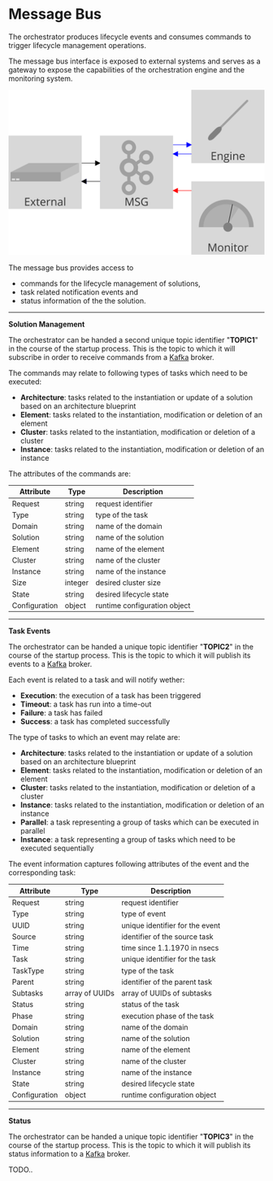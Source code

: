 Message Bus
===========

<div class="subtitle">
The orchestrator produces lifecycle events and consumes commands to trigger   lifecycle management operations.
</div>

The message bus interface is exposed to external systems and serves as a gateway to expose the capabilities of the orchestration engine and the monitoring system.

<img src="./assets/images/msg.svg" alt="Message Bus" width="560"/>

The message bus provides access to

- commands for the lifecycle management of solutions,
- task related notification events and
- status information of the the solution.

---

**Solution Management**

The orchestrator can be handed a second unique topic identifier "**TOPIC1**"
in the course of the startup process. This is the topic to which it will
subscribe in order to receive commands from a [Kafka](https://kafka.apache.org/)
broker.

The commands may relate to following types of tasks which need to be executed:

- **Architecture**: tasks related to the instantiation or update of a solution
  based on an architecture blueprint
- **Element**: tasks related to the instantiation, modification or deletion of
  an element
- **Cluster**: tasks related to the instantiation, modification or deletion of
  a cluster
- **Instance**: tasks related to the instantiation, modification or deletion of
  an instance

The attributes of the commands are:

| Attribute     | Type            | Description                     |
|---------------|-----------------|---------------------------------|
| Request       | string          | request identifier              |
| Type          | string          | type of the task                |
| Domain        | string          | name of the domain              |
| Solution      | string          | name of the solution            |
| Element       | string          | name of the element             |
| Cluster       | string          | name of the cluster             |
| Instance      | string          | name of the instance            |
| Size          | integer         | desired cluster size            |
| State         | string          | desired lifecycle state         |
| Configuration | object          | runtime configuration object    |

---

**Task Events**

The orchestrator can be handed a unique topic identifier "**TOPIC2**" in the
course of the startup process. This is the topic to which it will publish its
events to a [Kafka](https://kafka.apache.org/) broker.

Each event is related to a task and will notify wether:

- **Execution**: the execution of a task has been triggered
- **Timeout**: a task has run into a time-out
- **Failure**: a task has failed
- **Success**: a task has completed successfully

The type of tasks to which an event may relate are:

- **Architecture**: tasks related to the instantiation or update of a solution
  based on an architecture blueprint
- **Element**: tasks related to the instantiation, modification or deletion of
  an element
- **Cluster**: tasks related to the instantiation, modification or deletion of
  a cluster
- **Instance**: tasks related to the instantiation, modification or deletion of
  an instance
- **Parallel**: a task representing a group of tasks which can be executed in
  parallel
- **Instance**: a task representing a group of tasks which need to be executed
  sequentially

The event information captures following attributes of the event and the
corresponding task:

| Attribute     | Type            | Description                     |
|---------------|-----------------|---------------------------------|
| Request       | string          | request identifier              |
| Type          | string          | type of event                   |
| UUID          | string          | unique identifier for the event |
| Source        | string          | identifier of the source task   |
| Time          | string          | time since 1.1.1970 in nsecs    |
| Task          | string          | unique identifier for the task  |
| TaskType      | string          | type of the task                |
| Parent        | string          | identifier of the parent task   |
| Subtasks      | array of UUIDs  | array of UUIDs of subtasks      |
| Status        | string          | status of the task              |
| Phase         | string          | execution phase of the task     |
| Domain        | string          | name of the domain              |
| Solution      | string          | name of the solution            |
| Element       | string          | name of the element             |
| Cluster       | string          | name of the cluster             |
| Instance      | string          | name of the instance            |
| State         | string          | desired lifecycle state         |
| Configuration | object          | runtime configuration object    |

---

**Status**

The orchestrator can be handed a unique topic identifier "**TOPIC3**" in the
course of the startup process. This is the topic to which it will publish its
status information to a [Kafka](https://kafka.apache.org/) broker.

TODO..
